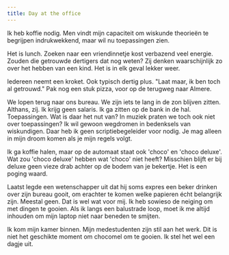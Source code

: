 ```yaml
---
title: Day at the office
---
```


Ik heb koffie nodig. Men vindt mijn capaciteit om wiskunde theorieën te begrijpen indrukwekkend, maar wil nu toepassingen zien.

Het is lunch. Zoeken naar een vriendinnetje kost verbazend veel energie. Zouden die getrouwde dertigers dat nog weten? Zij denken waarschijnlijk zo over het hebben van een kind. Het is in elk geval lekker weer.

Iedereen neemt een kroket. Ook typisch dertig plus. "Laat maar, ik ben toch al getrouwd." Pak nog een stuk pizza, voor op de terugweg naar Almere.

We lopen terug naar ons bureau. We zijn iets te lang in de zon blijven zitten. Althans, zíj. Ik krijg geen salaris. Ik ga zitten op de bank in de hal. Toepassingen. Wat is daar het nut van? In muziek praten we toch ook niet over toepassingen? Ik wil gewoon wegdromen in bedenksels van wiskundigen. Daar heb ik geen scriptiebegeleider voor nodig. Je mag alleen in mijn droom komen als je mijn regels volgt.

Ik ga koffie halen, maar op de automaat staat ook 'choco' en 'choco deluxe'. Wat zou 'choco deluxe' hebben wat 'choco' niet heeft? Misschien blijft er bij deluxe geen vieze drab achter op de bodem van je bekertje. Het is een poging waard.

Laatst legde een wetenschapper uit dat hij soms expres een beker drinken over zijn bureau gooit, om erachter te komen welke papieren écht belangrijk zijn. Meestal geen. Dat is wel wat voor mij. Ik heb sowieso de neiging om met dingen te gooien. Als ik langs een balustrade loop, moet ik me altijd inhouden om mijn laptop niet naar beneden te smijten.

Ik kom mijn kamer binnen. Mijn medestudenten zijn stil aan het werk. Dit is niet het geschikte moment om chocomel om te gooien. Ik stel het wel een dagje uit.
